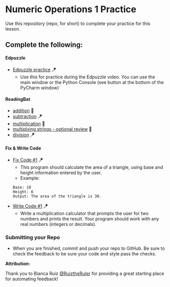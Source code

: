 # Numeric Operations 1 Practice

Use this repository (repo, for short) to complete your practice for this lesson.

## Complete the following:
#### Edpuzzle
* [Edpuzzle practice](src/edpuzzle_practice.py) 🪁
  * Use this for practice during the Edpuzzle video. You can use the main window or the Python Console (see button at the bottom of the PyCharm window)

#### ReadingBat  
* [addition](https://www.readingbat.com/content/python/Athenian:%20Variables/addition1) 🚁
* [subtraction](https://www.readingbat.com/content/python/Athenian:%20Variables/subtract2) 🪁
* [multiplication](https://www.readingbat.com/content/python/Athenian:%20Variables/mult1) 🚁
* [multiplying strings - optional review](https://www.readingbat.com/content/python/Athenian:%20Variables/mult2) 🚀
* [division](https://www.readingbat.com/content/python/Athenian:%20Variables/divide1) 🪁

#### Fix & Write Code 
* [Fix Code #1](src/fix_code_1.py) 🪁
  * This program should calculate the area of a triangle, using base and height information entered by the user.
  * Example: 
  ```
  Base: 10
  Height: 6
  Output: The area of the triangle is 30.
  ```
* [Write Code #1](src/write_code_1.py) 🪁
  * Write a multiplication calculator that prompts the user for two numbers and prints the result. Your program should work with any real numbers (integers or decimals).

### Submitting your Repo
* When you are finished, commit and push your repo to GitHub. Be sure to check the feedback to be sure your code and style pass the checks.


**Attribution:**

Thank you to Bianca Ruiz [@RuiztheRuler](https://github.com/RuizTheRuler) for providing a great starting place for automating feedback!
